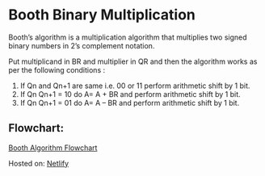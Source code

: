 # Booth Binary Multiplication

Booth’s algorithm is a multiplication algorithm that multiplies two signed binary numbers in 2’s complement notation. 

Put multiplicand in BR and multiplier in QR 
and then the algorithm works as per the following conditions : 
1. If Qn and Qn+1 are same i.e. 00 or 11 perform arithmetic shift by 1 bit. 
2. If Qn Qn+1 = 10 do A= A + BR and perform arithmetic shift by 1 bit. 
3. If Qn Qn+1 = 01 do A= A – BR and perform arithmetic shift by 1 bit. 

## Flowchart:
[Booth Algorithm Flowchart](./img/booths-algorithm-flowchart.jpg)

Hosted on: [Netlify](https://booth-multiplier.netlify.app/)
